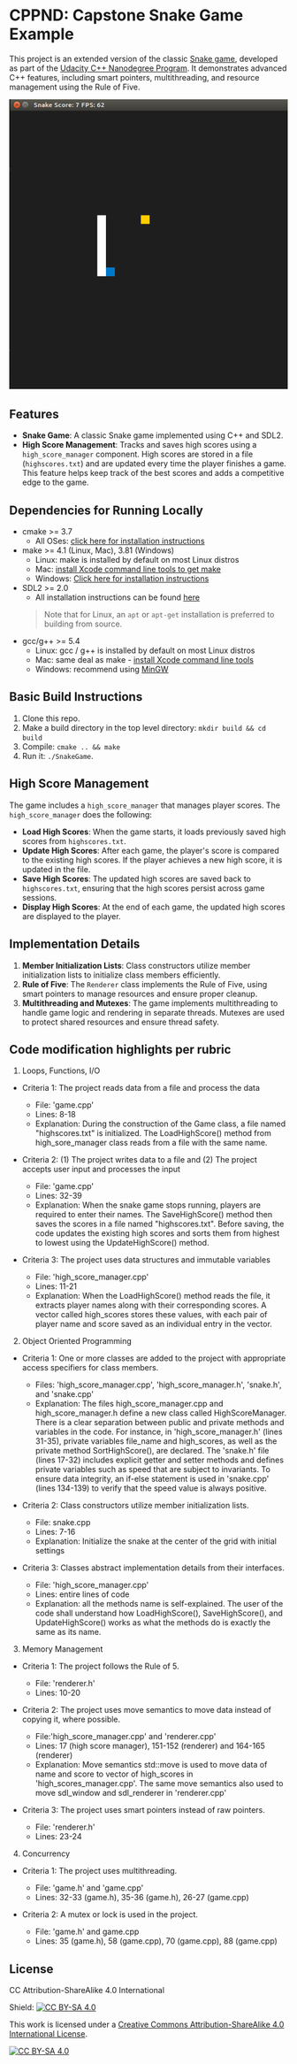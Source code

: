 # CPPND: Capstone Snake Game Example

This project is an extended version of the classic [Snake game](https://codereview.stackexchange.com/questions/212296/snake-game-in-c-with-sdl), developed as part of the [Udacity C++ Nanodegree Program](https://www.udacity.com/course/c-plus-plus-nanodegree--nd213). It demonstrates advanced C++ features, including smart pointers, multithreading, and resource management using the Rule of Five.

<img src="snake_game.gif"/>

## Features
- **Snake Game**: A classic Snake game implemented using C++ and SDL2.
- **High Score Management**: Tracks and saves high scores using a `high_score_manager` component. High scores are stored in a file (`highscores.txt`) and are updated every time the player finishes a game. This feature helps keep track of the best scores and adds a competitive edge to the game.

## Dependencies for Running Locally

* cmake >= 3.7
  * All OSes: [click here for installation instructions](https://cmake.org/install/)
* make >= 4.1 (Linux, Mac), 3.81 (Windows)
  * Linux: make is installed by default on most Linux distros
  * Mac: [install Xcode command line tools to get make](https://developer.apple.com/xcode/features/)
  * Windows: [Click here for installation instructions](http://gnuwin32.sourceforge.net/packages/make.htm)
* SDL2 >= 2.0
  * All installation instructions can be found [here](https://wiki.libsdl.org/Installation)
  >Note that for Linux, an `apt` or `apt-get` installation is preferred to building from source. 
* gcc/g++ >= 5.4
  * Linux: gcc / g++ is installed by default on most Linux distros
  * Mac: same deal as make - [install Xcode command line tools](https://developer.apple.com/xcode/features/)
  * Windows: recommend using [MinGW](http://www.mingw.org/)

## Basic Build Instructions

1. Clone this repo.
2. Make a build directory in the top level directory: `mkdir build && cd build`
3. Compile: `cmake .. && make`
4. Run it: `./SnakeGame`.

## High Score Management

The game includes a `high_score_manager` that manages player scores. The `high_score_manager` does the following:
- **Load High Scores**: When the game starts, it loads previously saved high scores from `highscores.txt`.
- **Update High Scores**: After each game, the player's score is compared to the existing high scores. If the player achieves a new high score, it is updated in the file.
- **Save High Scores**: The updated high scores are saved back to `highscores.txt`, ensuring that the high scores persist across game sessions.
- **Display High Scores**: At the end of each game, the updated high scores are displayed to the player.

## Implementation Details

1. **Member Initialization Lists**: Class constructors utilize member initialization lists to initialize class members efficiently.
2. **Rule of Five**: The `Renderer` class implements the Rule of Five, using smart pointers to manage resources and ensure proper cleanup.
3. **Multithreading and Mutexes**: The game implements multithreading to handle game logic and rendering in separate threads. Mutexes are used to protect shared resources and ensure thread safety.

## Code modification highlights per rubric
1. Loops, Functions, I/O
* Criteria 1: The project reads data from a file and process the data
  * File: 'game.cpp'
  * Lines: 8-18
  * Explanation: During the construction of the Game class, a file named "highscores.txt" is initialized. The LoadHighScore() method from high_sore_manager class reads from a file with the same name.

* Criteria 2: (1) The project writes data to a file and (2) The project accepts user input and processes the input
  * File: 'game.cpp'
  * Lines: 32-39
  * Explanation: When the snake game stops running, players are required to enter their names. The SaveHighScore() method then saves the scores in a file named "highscores.txt". Before saving, the code updates the existing high scores and sorts them from highest to lowest using the UpdateHighScore() method.

* Criteria 3: The project uses data structures and immutable variables
  * File: 'high_score_manager.cpp'
  * Lines: 11-21
  * Explanation: When the LoadHighScore() method reads the file, it extracts player names along with their corresponding scores. A vector called high_scores stores these values, with each pair of player name and score saved as an individual entry in the vector.

2. Object Oriented Programming
* Criteria 1: One or more classes are added to the project with appropriate access specifiers for class members.
  * Files: 'high_score_manager.cpp', 'high_score_manager.h', 'snake.h', and 'snake.cpp'
  * Explanation: The files high_score_manager.cpp and high_score_manager.h define a new class called HighScoreManager. There is a clear separation between public and private methods and variables in the code. For instance, in 'high_score_manager.h' (lines 31-35), private variables file_name and high_scores, as well as the private method SortHighScore(), are declared. The 'snake.h' file (lines 17-32) includes explicit getter and setter methods and defines private variables such as speed that are subject to invariants. To ensure data integrity, an if-else statement is used in 'snake.cpp' (lines 134-139) to verify that the speed value is always positive.

* Criteria 2: Class constructors utilize member initialization lists.
  * File: snake.cpp
  * Lines: 7-16
  * Explanation: Initialize the snake at the center of the grid with initial settings

* Criteria 3: Classes abstract implementation details from their interfaces.
  * File: 'high_score_manager.cpp'
  * Lines: entire lines of code
  * Explanation: all the methods name is self-explained. The user of the code shall understand how LoadHighScore(), SaveHighScore(), and UpdateHighScore() works as what the methods do is exactly the same as its name.

3. Memory Management
* Criteria 1: The project follows the Rule of 5.
  * File: 'renderer.h'
  * Lines: 10-20

* Criteria 2: The project uses move semantics to move data instead of copying it, where possible.
  * File:'high_score_manager.cpp' and 'renderer.cpp'
  * Lines: 17 (high score manager), 151-152 (renderer) and 164-165 (renderer)
  * Explanation: Move semantics std::move is used to move data of name and score to vector of high_scores in 'high_scores_manager.cpp'. The same move semantics also used to move sdl_window and sdl_renderer in 'renderer.cpp'

* Criteria 3: The project uses smart pointers instead of raw pointers.
  * File: 'renderer.h'
  * Lines: 23-24

4. Concurrency
* Criteria 1: The project uses multithreading.
  * File: 'game.h' and 'game.cpp'
  * Lines: 32-33 (game.h), 35-36 (game.h), 26-27 (game.cpp)

* Criteria 2: A mutex or lock is used in the project.
  * File: 'game.h' and game.cpp
  * Lines: 35 (game.h), 58 (game.cpp), 70 (game.cpp), 88 (game.cpp)

## License

CC Attribution-ShareAlike 4.0 International

Shield: [![CC BY-SA 4.0][cc-by-sa-shield]][cc-by-sa]

This work is licensed under a
[Creative Commons Attribution-ShareAlike 4.0 International License][cc-by-sa].

[![CC BY-SA 4.0][cc-by-sa-image]][cc-by-sa]

[cc-by-sa]: http://creativecommons.org/licenses/by-sa/4.0/
[cc-by-sa-image]: https://licensebuttons.net/l/by-sa/4.0/88x31.png
[cc-by-sa-shield]: https://img.shields.io/badge/License-CC%20BY--SA%204.0-lightgrey.svg
